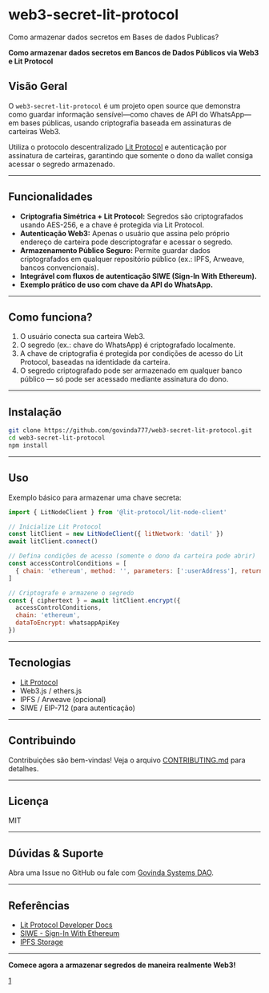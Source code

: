 # web3-secret-lit-protocol
Como armazenar dados secretos em Bases de dados Publicas?

**Como armazenar dados secretos em Bancos de Dados Públicos via Web3 e Lit Protocol**

## Visão Geral

O `web3-secret-lit-protocol` é um projeto open source que demonstra como guardar informação sensível—como chaves de API do WhatsApp—em bases públicas, usando criptografia baseada em assinaturas de carteiras Web3.

Utiliza o protocolo descentralizado [Lit Protocol](https://litprotocol.com) e autenticação por assinatura de carteiras, garantindo que somente o dono da wallet consiga acessar o segredo armazenado.

***

## Funcionalidades

- **Criptografia Simétrica + Lit Protocol:** Segredos são criptografados usando AES-256, e a chave é protegida via Lit Protocol.
- **Autenticação Web3:** Apenas o usuário que assina pelo próprio endereço de carteira pode descriptografar e acessar o segredo.
- **Armazenamento Público Seguro:** Permite guardar dados criptografados em qualquer repositório público (ex.: IPFS, Arweave, bancos convencionais).
- **Integrável com fluxos de autenticação SIWE (Sign-In With Ethereum).**
- **Exemplo prático de uso com chave da API do WhatsApp.**

***

## Como funciona?

1. O usuário conecta sua carteira Web3.
2. O segredo (ex.: chave do WhatsApp) é criptografado localmente.
3. A chave de criptografia é protegida por condições de acesso do Lit Protocol, baseadas na identidade da carteira.
4. O segredo criptografado pode ser armazenado em qualquer banco público — só pode ser acessado mediante assinatura do dono.

***

## Instalação

```bash
git clone https://github.com/govinda777/web3-secret-lit-protocol.git
cd web3-secret-lit-protocol
npm install
```

***

## Uso

Exemplo básico para armazenar uma chave secreta:

```javascript
import { LitNodeClient } from '@lit-protocol/lit-node-client'

// Inicialize Lit Protocol
const litClient = new LitNodeClient({ litNetwork: 'datil' })
await litClient.connect()

// Defina condições de acesso (somente o dono da carteira pode abrir)
const accessControlConditions = [
  { chain: 'ethereum', method: '', parameters: [':userAddress'], returnValueTest: { comparator: '=', value: walletAddress } }
]

// Criptografe e armazene o segredo
const { ciphertext } = await litClient.encrypt({
  accessControlConditions,
  chain: 'ethereum',
  dataToEncrypt: whatsappApiKey
})
```

***

## Tecnologias

- [Lit Protocol](https://litprotocol.com)
- Web3.js / ethers.js
- IPFS / Arweave (opcional)
- SIWE / EIP-712 (para autenticação)

***

## Contribuindo

Contribuições são bem-vindas! Veja o arquivo [CONTRIBUTING.md](./CONTRIBUTING.md) para detalhes.

***

## Licença

MIT

***

## Dúvidas & Suporte

Abra uma Issue no GitHub ou fale com [Govinda Systems DAO](mailto:govinda777@gmail.com).

***

## Referências

- [Lit Protocol Developer Docs](https://developer.litprotocol.com)
- [SIWE - Sign-In With Ethereum](https://login.xyz/)
- [IPFS Storage](https://ipfs.io/)

***

**Comece agora a armazenar segredos de maneira realmente Web3!**

[1](https://github.com/govinda777/web3-secret-lit-protocol)
